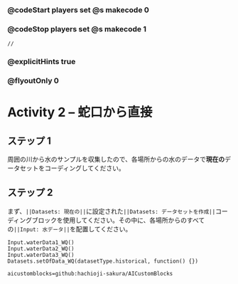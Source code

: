 ### @codeStart players set @s makecode 0
### @codeStop players set @s makecode 1

```template
//
```

### @explicitHints true
### @flyoutOnly 0

# Activity 2 – 蛇口から直接

## ステップ 1
周囲の川から水のサンプルを収集したので、各場所からの水のデータで**現在の**データセットをコーディングしてください。

## ステップ 2 
まず、`||Datasets: 現在の||`に設定された`||Datasets: データセットを作成||`コーディングブロックを使用してください。その中に、各場所からのすべての`||Input: 水データ||`を配置してください。

```ghost
Input.waterData1_WQ()
Input.waterData2_WQ()
Input.waterData3_WQ()
Datasets.setOfData_WQ(datasetType.historical, function() {})
```

```package
aicustomblocks=github:hachioji-sakura/AICustomBlocks
```